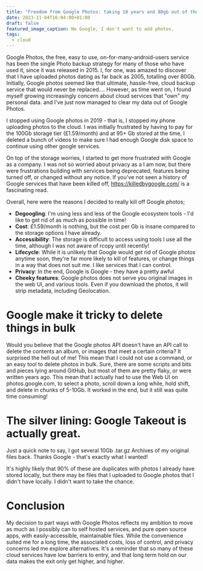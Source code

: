 ```yaml
---
title: "Freedom from Google Photos: taking 18 years and 80gb out of the cloud"
date: 2023-11-04T16:04:00+01:00
draft: false
featured_image_caption: No Google, I don't want to add photos.
tags:
  - cloud
---
```


Google Photos, the free, easy to use, on-for-many-android-users service has been the single Photo backup strategy for many of those who have used it, since it was released in 2015. I, for one, was amazed to discover that I have uploaded photos dating as far back as 2005, totalling over 80Gb. Initially, Google photos seemed like that ultimate, hassle-free, cloud backup service that would never be replaced.... However, as time went on, I found myself growing increasingly concern about cloud services that "own" my personal data. and I've just now managed to clear my data out of Google Photos.

I stopped using Google photos in 2019 - that is, I stopped my phone uploading photos to the cloud. I was initially frustrated by having to pay for the 100Gb storage tier (£1.59/month) and at 95+ Gb stored at the time, I deleted a bunch of videos to make sure I had enough Google disk space to continue using other google services.

On top of the storage worries, I started to get more frustrated with Google as a company. I was not so worried about privacy as a I am now, but there were frustrations building with services being deprecated, features being turned off, or changed without any notice. If you've not seen a history of Google services that have been killed off, https://killedbygoogle.com/ is a fascinating read.

Overall, here were the reasons I decided to really kill off Google photos;

* **Degoogling**: I'm using less and less of the Google ecosystem tools - I'd like to get rid of as much as possible in time!
* **Cost**: £1.59/month is nothing, but the cost per Gb is insane compared to the storage options I have already.
* **Accessibility**: The storage is difficult to access using tools I use all the time, although I was not aware of rcopy until recently!
* **Lifecycle**: While it is unlikely that Google would get rid of Google photos anytime soon, they're far more likely to kill of features, or change things in a way that does not suit me. I like services that I can control.
* **Privacy**: In the end, Google is Google - they have a pretty awful
* **Cheeky features**: Google photos does not serve you original images in the web UI, and various tools. Even if you download the photos, it will strip metadata, including Geolocation. 

# Google make it tricky to delete things in bulk

Would you believe that the Google photos API doesn't have an API call to delete the contents an album, or images that meet a certain criteria? It surprised the hell out of me! This mean that I could not use a command, or an easy tool to delete photos in bulk. Sure, there are some scripts and bits and pieces lying around GitHub, but most of them are pretty flaky, or were written years ago. This mean that I actually had to use the Web UI on photos.google.com, to select a photo, scroll down a long while, hold shift, and delete in chunks of 5-10Gb. It worked in the end, but it still was quite time consuming!

# The silver lining: Google Takeout is actually great.

Just a quick note to say, I got several 10Gb .tar.gz Archives of my original files back. Thanks Google - that's exactly what I wanted!

It's highly likely that 90% of these are duplicates with photos I already have stored locally, but there may be files that I uploaded to Google photos that I didn't have locally. I didn't want to take the chance.

# Conclusion

My decision to part ways with Google Photos reflects my ambition to move as much as I possibly can to self hosted services, and pure open source apps, with easily-accessible, maintainable files. While the convenience suited me for a long time, the associated costs, loss of control, and privacy concerns led me explore alternatives. It's a reminder that so many of these cloud services have low barriers to entry, and that long term hold on our data makes the exit only get higher, and higher.
